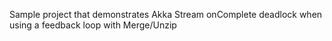 Sample project that demonstrates Akka Stream onComplete deadlock when using a feedback loop
with Merge/Unzip

